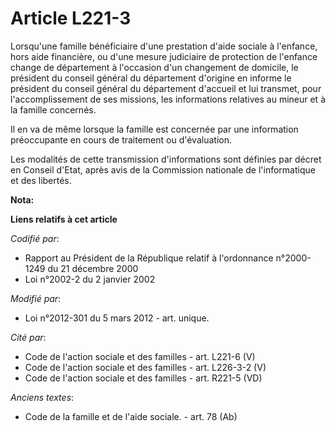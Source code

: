 # Article L221-3

Lorsqu'une famille bénéficiaire d'une prestation d'aide sociale à l'enfance, hors aide financière, ou d'une mesure judiciaire
de protection de l'enfance change de département à l'occasion d'un changement de domicile, le président du conseil général du
département d'origine en informe le président du conseil général du département d'accueil et lui transmet, pour
l'accomplissement de ses missions, les informations relatives au mineur et à la famille concernés. 

Il en va de même lorsque la famille est concernée par une information préoccupante en cours de traitement ou d'évaluation. 

Les modalités de cette transmission d'informations sont définies par décret en Conseil d'Etat, après avis de la Commission
nationale de l'informatique et des libertés.

**Nota:**



**Liens relatifs à cet article**

_Codifié par_:

  - Rapport au Président de la République relatif à l'ordonnance n°2000-1249 du 21 décembre 2000
  - Loi n°2002-2 du 2 janvier 2002

_Modifié par_:

  - Loi n°2012-301 du 5 mars 2012 - art. unique.

_Cité par_:

  - Code de l'action sociale et des familles - art. L221-6 (V)
  - Code de l'action sociale et des familles - art. L226-3-2 (V)
  - Code de l'action sociale et des familles - art. R221-5 (VD)

_Anciens textes_:

  - Code de la famille et de l'aide sociale. - art. 78 (Ab)
